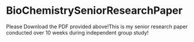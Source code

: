 # BioChemistrySeniorResearchPaper
Please Download the PDF provided above!This is my senior research paper conducted over 10 weeks during independent group study!
